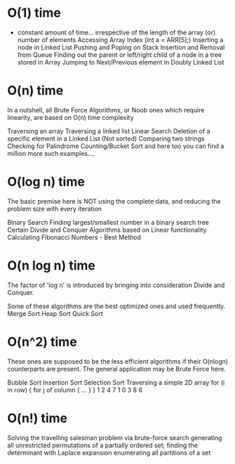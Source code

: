 # O(1) time
- constant amount of time... irrespective of the length of the array (or) number of elements
Accessing Array Index (int a = ARR[5];)
Inserting a node in Linked List
Pushing and Poping on Stack
Insertion and Removal from Queue
Finding out the parent or left/right child of a node in a tree stored in Array
Jumping to Next/Previous element in Doubly Linked List


# O(n) time
In a nutshell, all Brute Force Algorithms, or Noob ones which require linearity, are based on O(n) time complexity

Traversing an array
Traversing a linked list
Linear Search
Deletion of a specific element in a Linked List (Not sorted)
Comparing two strings
Checking for Palindrome
Counting/Bucket Sort and here too you can find a million more such examples....


# O(log n) time
The basic premise here is NOT using the complete data, and reducing the problem size with every iteration

Binary Search
Finding largest/smallest number in a binary search tree
Certain Divide and Conquer Algorithms based on Linear functionality
Calculating Fibonacci Numbers - Best Method 


# O(n log n) time
The factor of 'log n' is introduced by bringing into consideration Divide and Conquer. 

Some of these algorithms are the best optimized ones and used frequently.
    Merge Sort
    Heap Sort
    Quick Sort



# O(n^2) time
These ones are supposed to be the less efficient algorithms if their O(nlogn) counterparts are present. 
The general application may be Brute Force here.

Bubble Sort
Insertion Sort
Selection Sort
Traversing a simple 2D array            for (i in row) { 
                                            for j of column { ... } 
                                        }
    1 2 4 
    7 1 0 
    3 8 6

# O(n!) time
Solving the travelling salesman problem via brute-force search
generating all unrestricted permutations of a partially ordered set;
finding the determinant with Laplace expansion
enumerating all partitions of a set
